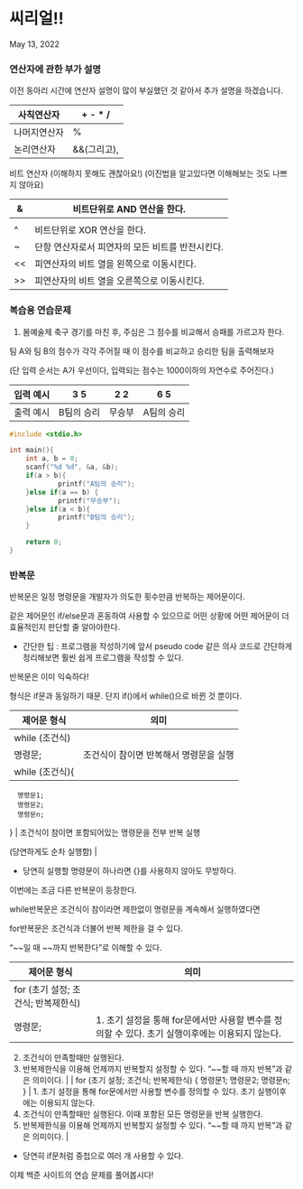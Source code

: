 # 씨리얼!!

May 13, 2022 

### 연산자에 관한 부가 설명

이전 동아리 시간에 연산자 설명이 많이 부실했던 것 같아서 추가 설명을 하겠습니다.

| 사칙연산자 | + - * / |
| --- | --- |
| 나머지연산자 | % |
| 논리연산자 | &&(그리고), ||(또는) |

비트 연산자 (이해하지 못해도 괜찮아요!) (이진법을 알고있다면 이해해보는 것도 나쁘지 않아요)

| & | 비트단위로 AND 연산을 한다. |
| --- | --- |
| | | 비트단위로 OR 연산을 한다. |
| ^ | 비트단위로 XOR 연산을 한다. |
| ~ | 단항 연산자로서 피연자의 모든 비트를 반전시킨다. |
| << | 피연산자의 비트 열을 왼쪽으로 이동시킨다. |
| >> | 피연산자의 비트 열을 오른쪽으로 이동시킨다. |

### 복습용 연습문제

 1. 봄예술제 축구 경기를 마친 후, 주심은 그 점수를 비교해서 승패를 가르고자 한다.

팀 A와 팀 B의 점수가 각각 주어질 때 이 점수를 비교하고 승리한 팀을 출력해보자

 (단 입력 순서는 A가 우선이다, 입력되는 점수는 1000이하의 자연수로 주어진다.)

| 입력 예시 | 3 5 | 2 2 | 6 5 |
| --- | --- | --- | --- |
| 출력 예시 | B팀의 승리 | 무승부 | A팀의 승리 |

```c
#include <stdio.h>

int main(){
	int a, b = 0;
	scanf("%d %d", &a, &b);
	if(a > b){
			printf("A팀의 승리");
	}else if(a == b) {
			printf("무승부");
	}else if(a < b){
			printf("B팀의 승리");
	}

	return 0;
}
```

### 반복문

반복문은 일정 명령문을 개발자가 의도한 횟수만큼 반복하는 제어문이다.

같은 제어문인 if/else문과 혼동하여 사용할 수 있으므로 어떤 상황에 어떤 제어문이 더 효율적인지 판단할 줄 알아야한다.

- 간단한 팁 : 프로그램을 작성하기에 앞서 pseudo code 같은 의사 코드로 간단하게 정리해보면 훨씬 쉽게 프로그램을 작성할 수 있다.

반복문은 이미 익숙하다!

형식은 if문과 동일하기 때문. 단지 if()에서 while()으로 바뀐 것 뿐이다.

| 제어문 형식 | 의미 |
| --- | --- |
| while (조건식) 
       명령문; | 조건식이 참이면 반복해서 명령문을 실행 |
| while (조건식){
      명령문1;
      명령문2;
      명령문n;
} | 조건식이 참이면 포함되어있는 명령문을 전부 반복 실행

(당연하게도 순차 실행함) |
- 당연히 실행할 명령문이 하나라면 {}를 사용하지 않아도 무방하다.

이번에는 조금 다른 반복문이 등장한다.

while반복문은 조건식이 참이라면 제한없이 명령문을 계속해서 실행하였다면

for반복문은 조건식과 더불어 반복 제한을 걸 수 있다.

“~~일 때 ~~까지 반복한다”로 이해할 수 있다.

| 제어문 형식 | 의미 |
| --- | --- |
| for (초기 설정; 조건식; 반복제한식) 
       명령문; | 1. 초기 설정을 통해 for문에서만 사용할 변수를 정의할 수 있다. 초기 실행이후에는 이용되지 않는다.
2. 조건식이 만족할때만 실행된다.
3. 반복제한식을 이용해 언제까지 반복할지 설정할 수 있다. “~~할 때 까지 반복”과 같은 의미이다. |
| for (초기 설정; 조건식; 반복제한식) {
      명령문1;
      명령문2;
      명령문n;
} | 1. 초기 설정을 통해 for문에서만 사용할 변수를 정의할 수 있다. 초기 실행이후에는 이용되지 않는다.
2. 조건식이 만족할때만 실행된다. 이때 포함된 모든 명령문을 반복 실행한다.
3. 반복제한식을 이용해 언제까지 반복할지 설정할 수 있다. “~~할 때 까지 반복”과 같은 의미이다. |

- 당연히 if문처럼 중첩으로 여러 개 사용할 수 있다.

이제 백준 사이트의 연습 문제를 풀어봅시다!
